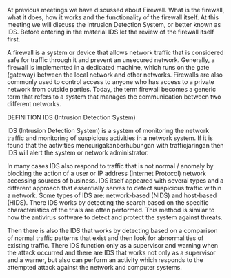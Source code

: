 At previous meetings we have discussed about Firewall. What is the firewall, what it does, how it works and the functionality of the firewall itself. At this meeting we will discuss the Intrusion Detection System, or better known as IDS. Before entering in the material IDS let the review of the firewall itself first.

A firewall is a system or device that allows network traffic that is considered safe for traffic through it and prevent an unsecured network. Generally, a firewall is implemented in a dedicated machine, which runs on the gate (gateway) between the local network and other networks. Firewalls are also commonly used to control access to anyone who has access to a private network from outside parties. Today, the term firewall becomes a generic term that refers to a system that manages the communication between two different networks.

DEFINITION IDS (Intrusion Detection System)

IDS (Intrusion Detection System) is a system of monitoring the network traffic and monitoring of suspicious activities in a network system. If it is found that the activities mencurigakanberhubungan with trafficjaringan then IDS will alert the system or network administrator.

In many cases IDS also respond to traffic that is not normal / anomaly by blocking the action of a user or IP address (Internet Protocol) network accessing sources of business. IDS itself appeared with several types and a different approach that essentially serves to detect suspicious traffic within a network. Some types of IDS are: network-based (NIDS) and host-based (HIDS). There IDS works by detecting the search based on the specific characteristics of the trials are often performed. This method is similar to how the antivirus software to detect and protect the system against threats.

Then there is also the IDS that works by detecting based on a comparison of normal traffic patterns that exist and then look for abnormalities of existing traffic. There IDS function only as a supervisor and warning when the attack occurred and there are IDS that works not only as a supervisor and a warner, but also can perform an activity which responds to the attempted attack against the network and computer systems.
